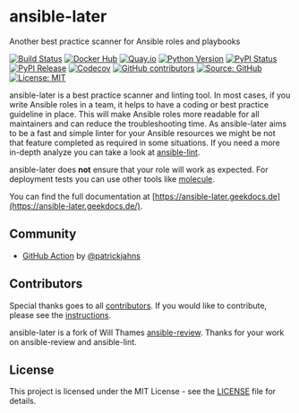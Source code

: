 # ansible-later

Another best practice scanner for Ansible roles and playbooks

[![Build Status](https://img.shields.io/drone/build/thegeeklab/ansible-later?logo=drone&server=https%3A%2F%2Fdrone.thegeeklab.de)](https://drone.thegeeklab.de/thegeeklab/ansible-later)
[![Docker Hub](https://img.shields.io/badge/dockerhub-latest-blue.svg?logo=docker&logoColor=white)](https://hub.docker.com/r/thegeeklab/ansible-later)
[![Quay.io](https://img.shields.io/badge/quay-latest-blue.svg?logo=docker&logoColor=white)](https://quay.io/repository/thegeeklab/ansible-later)
[![Python Version](https://img.shields.io/pypi/pyversions/ansible-later.svg)](https://pypi.org/project/ansible-later/)
[![PyPI Status](https://img.shields.io/pypi/status/ansible-later.svg)](https://pypi.org/project/ansible-later/)
[![PyPI Release](https://img.shields.io/pypi/v/ansible-later.svg)](https://pypi.org/project/ansible-later/)
[![Codecov](https://img.shields.io/codecov/c/github/thegeeklab/ansible-later)](https://codecov.io/gh/thegeeklab/ansible-later)
[![GitHub contributors](https://img.shields.io/github/contributors/thegeeklab/ansible-later)](https://github.com/thegeeklab/ansible-later/graphs/contributors)
[![Source: GitHub](https://img.shields.io/badge/source-github-blue.svg?logo=github&logoColor=white)](https://github.com/thegeeklab/ansible-later)
[![License: MIT](https://img.shields.io/github/license/thegeeklab/ansible-later)](https://github.com/thegeeklab/ansible-later/blob/main/LICENSE)

ansible-later is a best practice scanner and linting tool. In most cases, if you write Ansible roles in a team, it helps to have a coding or best practice guideline in place. This will make Ansible roles more readable for all maintainers and can reduce the troubleshooting time. As ansible-later aims to be a fast and simple linter for your Ansible resources we might be not that feature completed as required in some situations. If you need a more in-depth analyze you can take a look at [ansible-lint](https://github.com/ansible-community/ansible-lint).

ansible-later does **not** ensure that your role will work as expected. For deployment tests you can use other tools like [molecule](https://github.com/ansible/molecule).

You can find the full documentation at [https://ansible-later.geekdocs.de](https://ansible-later.geekdocs.de/).

## Community

<!-- prettier-ignore-start -->
<!-- spellchecker-disable -->

- [GitHub Action](https://github.com/patrickjahns/ansible-later-action) by [@patrickjahns](https://github.com/patrickjahns)

<!-- spellchecker-enable -->
<!-- prettier-ignore-end -->

## Contributors

Special thanks goes to all [contributors](https://github.com/thegeeklab/ansible-later/graphs/contributors). If you would like to contribute,
please see the [instructions](https://github.com/thegeeklab/ansible-later/blob/main/CONTRIBUTING.md).

ansible-later is a fork of Will Thames [ansible-review](https://github.com/willthames/ansible-review). Thanks for your work on ansible-review and ansible-lint.

## License

This project is licensed under the MIT License - see the [LICENSE](https://github.com/thegeeklab/ansible-later/blob/main/LICENSE) file for details.

